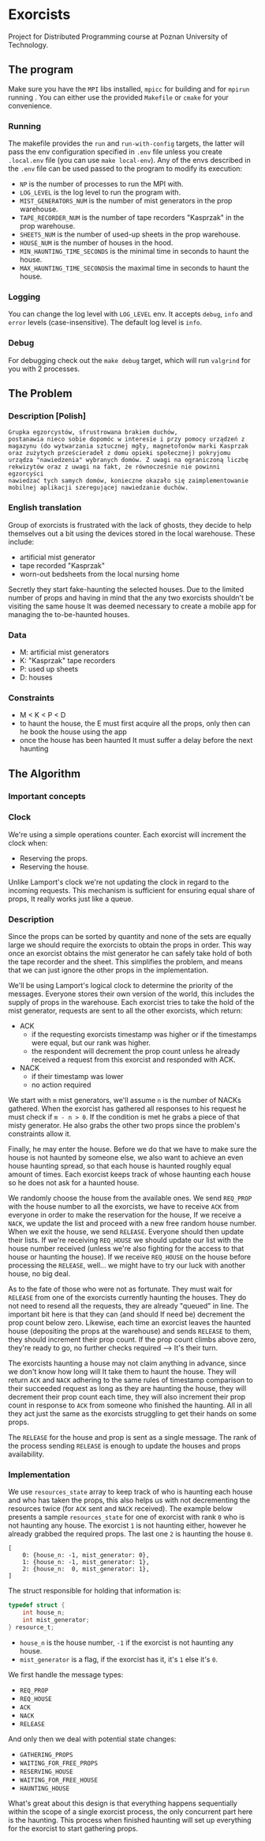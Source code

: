 # Exorcists

Project for Distributed Programming course at Poznan University of Technology.

## The program

Make sure you have the `MPI` libs installed, `mpicc` for building and for `mpirun` running . You can either use the
provided `Makefile` or `cmake` for your convenience.

### Running

The makefile provides the `run` and `run-with-config` targets, the latter will pass the env configuration specified
in `.env` file unless you create `.local.env` file (you can use `make local-env`). Any of the envs described in
the `.env` file can be used passed to the program to modify its execution:

- `NP` is the number of processes to run the MPI with.
- `LOG_LEVEL` is the log level to run the program with.
- `MIST_GENERATORS_NUM` is the number of mist generators in the prop warehouse.
- `TAPE_RECORDER_NUM` is the number of tape recorders "Kasprzak" in the prop warehouse.
- `SHEETS_NUM` is the number of used-up sheets in the prop warehouse.
- `HOUSE_NUM` is the number of houses in the hood.
- `MIN_HAUNTING_TIME_SECONDS` is the minimal time in seconds to haunt the house.
- `MAX_HAUNTING_TIME_SECONDS`is the maximal time in seconds to haunt the house.

### Logging

You can change the log level with `LOG_LEVEL` env. It accepts `debug`, `info` and `error` levels (case-insensitive). The
default log level is `info`.

### Debug

For debugging check out the `make debug` target, which will run `valgrind` for you with 2 processes.

## The Problem

### Description [Polish]

```text
Grupka egzorcystów, sfrustrowana brakiem duchów,
postanawia nieco sobie dopomóc w interesie i przy pomocy urządzeń z
magazynu (do wytwarzania sztucznej mgły, magnetofonów marki Kasprzak
oraz zużytych prześcieradeł z domu opieki społecznej) pokryjomu
urządza "nawiedzenia" wybranych domów. Z uwagi na ograniczoną liczbę
rekwizytów oraz z uwagi na fakt, że równocześnie nie powinni egzorcyści 
nawiedzać tych samych domów, konieczne okazało się zaimplementowanie
mobilnej aplikacji szeregującej nawiedzanie duchów.
```

### English translation

Group of exorcists is frustrated with the lack of ghosts, they decide to help themselves out a bit using the devices
stored in the local warehouse. These include:

- artificial mist generator
- tape recorded "Kasprzak"
- worn-out bedsheets from the local nursing home

Secretly they start fake-haunting the selected houses. Due to the limited number of props and having in mind that the
any two exorcists shouldn't be visiting the same house It was deemed necessary to create a mobile app for managing the
to-be-haunted houses.

### Data

- M: artificial mist generators
- K: "Kasprzak" tape recorders
- P: used up sheets
- D: houses

### Constraints

- M < K < P < D
- to haunt the house, the E must first acquire all the props, only then can he book the house using the app
- once the house has been haunted It must suffer a delay before the next haunting

## The Algorithm

### Important concepts

### Clock

We're using a simple operations counter. Each exorcist will increment the clock when:

- Reserving the props.
- Reserving the house.

Unlike Lamport's clock we're not updating the clock in regard to the incoming requests. This mechanism is sufficient for
ensuring equal share of props, It really works just like a queue.

### Description

Since the props can be sorted by quantity and none of the sets are equally large we should require the exorcists to
obtain the props in order. This way once an exorcist obtains the mist generator he can safely take hold of both the tape
recorder and the sheet. This simplifies the problem, and means that we can just ignore the other props in the
implementation.

We'll be using Lamport's logical clock to determine the priority of the messages. Everyone stores their own version of
the world, this includes the supply of props in the warehouse. Each exorcist tries to take the hold of the mist
generator, requests are sent to all the other exorcists, which return:

- ACK
    - if the requesting exorcists timestamp was higher or if the timestamps were equal, but our rank was higher.
    - the respondent will decrement the prop count unless he already received a request from this exorcist and responded
      with ACK.
- NACK
    - if their timestamp was lower
    - no action required

We start with `m` mist generators, we'll assume `n` is the number of NACKs gathered. When the exorcist has gathered all
responses to his request he must check if `m - n > 0`. If the condition is met he grabs a piece of that misty generator.
He also grabs the other two props since the problem's constraints allow it.

Finally, he may enter the house. Before we do that we have to make sure the house is not haunted by someone else, we
also want to achieve an even house haunting spread, so that each house is haunted roughly equal amount of times. Each
exorcist keeps track of whose haunting each house so he does not ask for a haunted house.

We randomly choose the house from the available ones. We send `REQ_PROP` with the house number to all the exorcists, we
have to receive `ACK` from everyone in order to make the reservation for the house, If we receive a `NACK`, we update
the list and proceed with a new free random house number. When we exit the house, we send `RELEASE`. Everyone should
then update their lists. If we're receiving `REQ_HOUSE` we should update our list with the house number received (unless
we're also fighting for the access to that house or haunting the house). If we receive `REQ_HOUSE` on the house before
processing the `RELEASE`, well... we might have to try our luck with another house, no big deal.

As to the fate of those who were not as fortunate. They must wait for `RELEASE` from one of the exorcists currently
haunting the houses. They do not need to resend all the requests, they are already "queued" in line. The important bit
here is that they can (and should If need be) decrement the prop count below zero. Likewise, each time an exorcist
leaves the haunted house (depositing the props at the warehouse) and sends `RELEASE` to them, they should increment
their prop count. If the prop count climbs above zero, they're ready to go, no further checks required --> It's their
turn.

The exorcists haunting a house may not claim anything in advance, since we don't know how long will It take them to
haunt the house. They will return `ACK` and `NACK` adhering to the same rules of timestamp comparison to their succeeded
request as long as they are haunting the house, they will decrement their prop count each time, they will also increment
their prop count in response to `ACK` from someone who finished the haunting. All in all they act just the same as the
exorcists struggling to get their hands on some props.

The `RELEASE` for the house and prop is sent as a single message. The rank of the process sending `RELEASE` is enough to
update the houses and props availability.

### Implementation

We use `resources_state` array to keep track of who is haunting each house and who has taken the props, this also helps
us with not decrementing the resources twice (for `ACK` sent and `NACK` received). The example below presents a sample
`resources_state` for one of exorcist with rank `0` who is not haunting any house. The exorcist `1` is not haunting
either, however he already grabbed the required props. The last one `2` is haunting the house `0`.

```text
[
    0: {house_n: -1, mist_generator: 0},
    1: {house_n: -1, mist_generator: 1},
    2: {house_n:  0, mist_generator: 1},
]
```

The struct responsible for holding that information is:

```c
typedef struct {
    int house_n;
    int mist_generator;
} resource_t;
```

- `house_n` is the house number, `-1` if the exorcist is not haunting any house.
- `mist_generator` is a flag, if the exorcist has it, it's `1` else it's `0`.

We first handle the message types:

- `REQ_PROP`
- `REQ_HOUSE`
- `ACK`
- `NACK`
- `RELEASE`

And only then we deal with potential state changes:

- `GATHERING_PROPS`
- `WAITING_FOR_FREE_PROPS`
- `RESERVING_HOUSE`
- `WAITING_FOR_FREE_HOUSE`
- `HAUNTING_HOUSE`

What's great about this design is that everything happens sequentially within the scope of a single exorcist process,
the only concurrent part here is the haunting. This process when finished haunting will set up everything for the
exorcist to start gathering props.